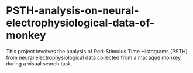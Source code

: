 # PSTH-analysis-on-neural-electrophysiological-data-of-monkey
This project involves the analysis of Peri-Stimulus Time Histograms (PSTH) from neural electrophysiological data collected from a macaque monkey during a visual search task.
